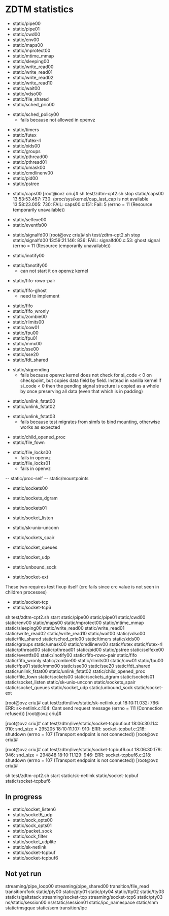 ZDTM statistics
===============

+ static/pipe00
+ static/pipe01
+ static/cwd00
+ static/env00
+ static/maps00
+ static/mprotect00
+ static/mtime_mmap
+ static/sleeping00
+ static/write_read00
+ static/write_read01
+ static/write_read02
+ static/write_read10
+ static/wait00
+ static/vdso00
+ static/file_shared
+ static/sched_prio00
- static/sched_policy00
	- fails because not allowed in openvz
+ static/timers
+ static/futex
+ static/futex-rl
+ static/xids00
+ static/groups
+ static/pthread00
+ static/pthread01
+ static/umask00
+ static/cmdlinenv00
+ static/pid00
+ static/pstree
- static/caps00
	[root@ovz criu]# sh test/zdtm-cpt2.sh stop static/caps00
	13:53:53.457:   730: /proc/sys/kernel/cap_last_cap is not available
	13:58:23.005:   730: FAIL: caps00.c:151: Fail: 5 (errno = 11 (Resource temporarily unavailable))
+ static/selfexe00
+ static/eventfs00
- static/signalfd00
	[root@ovz criu]# sh test/zdtm-cpt2.sh stop static/signalfd00
	13:59:21.146:   836: FAIL: signalfd00.c:53: ghost signal (errno = 11 (Resource temporarily unavailable))
+ static/inotify00
- static/fanotify00
	- can not start it on openvz kernel
+ static/fifo-rowo-pair
- static/fifo-ghost
	- need to implement
+ static/fifo
+ static/fifo_wronly
+ static/zombie00
+ static/rlimits00
+ static/cow01
+ static/fpu00
+ static/fpu01
+ static/mmx00
+ static/sse00
+ static/sse20
+ static/fdt_shared
- static/sigpending
	- fails because openvz kernel does not check for si_code < 0 on
	  checkpoint, but copies data field by field. Instead in vanilla
	  kernel if si_code < 0 then the pending signal structure is copied
	  as a whole by once preserving all data (even that which is in padding)
+ static/unlink_fstat00
+ static/unlink_fstat02
- static/unlink_fstat03
	- fails because test migrates from simfs to bind mounting, otherwise
	  works as expected
+ static/child_opened_proc
+ static/file_fown
- static/file_locks00
	- fails in openvz
- static/file_locks01
	- fails in openvz

-- static/proc-self
-- static/mountpoints

+ static/sockets00
+ static/sockets_dgram
+ static/sockets01
+ static/socket_listen
+ static/sk-unix-unconn
+ static/sockets_spair
+ static/socket_queues

+ static/socket_udp
+ static/unbound_sock
+ static/socket-ext

These two requires test fixup itself (crc fails since crc value
is not seen in children processes)

+ static/socket-tcp
+ static/socket-tcp6

sh test/zdtm-cpt2.sh start static/pipe00 static/pipe01 static/cwd00 static/env00 static/maps00 static/mprotect00 static/mtime_mmap static/sleeping00 static/write_read00 static/write_read01 static/write_read02 static/write_read10 static/wait00 static/vdso00 static/file_shared static/sched_prio00 static/timers static/xids00 static/groups static/umask00 static/cmdlinenv00 static/futex static/futex-rl static/pthread00 static/pthread01 static/pid00 static/pstree static/selfexe00 static/eventfs00 static/inotify00 static/fifo-rowo-pair static/fifo static/fifo_wronly static/zombie00 static/rlimits00 static/cow01 static/fpu00 static/fpu01 static/mmx00 static/sse00 static/sse20 static/fdt_shared static/unlink_fstat00 static/unlink_fstat02 static/child_opened_proc static/file_fown static/sockets00 static/sockets_dgram static/sockets01 static/socket_listen static/sk-unix-unconn static/sockets_spair static/socket_queues static/socket_udp static/unbound_sock static/socket-ext

[root@ovz criu]# cat test/zdtm/live/static/sk-netlink.out
18:10:11.032:   766: ERR: sk-netlink.c:104: Cant send request message (errno = 111 (Connection refused))
[root@ovz criu]#

[root@ovz criu]# cat test/zdtm/live/static/socket-tcpbuf.out
18:06:30.114:   910: snd_size = 295205
18:10:11.107:   910: ERR: socket-tcpbuf.c:218: shutdown (errno = 107 (Transport endpoint is not connected))
[root@ovz criu]#

[root@ovz criu]# cat test/zdtm/live/static/socket-tcpbuf6.out
18:06:30.179:   946: snd_size = 294848
18:10:11.129:   946: ERR: socket-tcpbuf6.c:218: shutdown (errno = 107 (Transport endpoint is not connected))
[root@ovz criu]#

sh test/zdtm-cpt2.sh start static/sk-netlink static/socket-tcpbuf static/socket-tcpbuf6

In progress
-----------

- static/socket_listen6
- static/socket6_udp
- static/sock_opts00
- static/sock_opts01
- static/packet_sock
- static/sock_filter
- static/socket_udplite
- static/sk-netlink
- static/socket-tcpbuf
- static/socket-tcpbuf6

Not yet run
-----------

streaming/pipe_loop00
streaming/pipe_shared00
transition/file_read
transition/fork
static/pty00
static/pty01
static/pty04
static/tty02
static/tty03
static/sigaltstack
streaming/socket-tcp
streaming/socket-tcp6
static/pty03
ns/static/session00
ns/static/session01
static/ipc_namespace
static/shm
static/msgque
static/sem
transition/ipc
